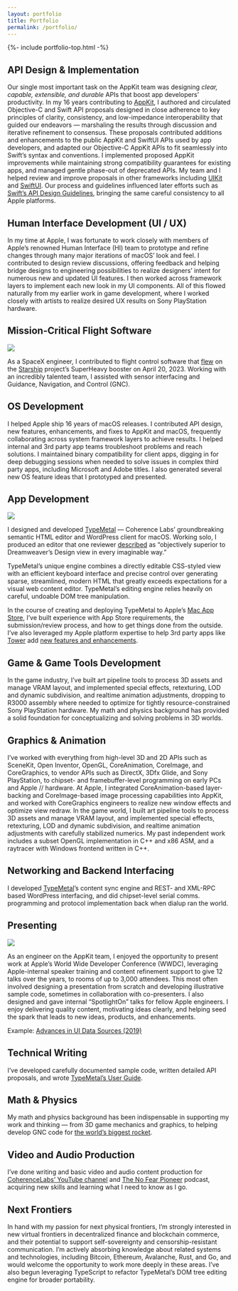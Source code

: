 ```yaml
---
layout: portfolio
title: Portfolio
permalink: /portfolio/
---
```


{%- include portfolio-top.html -%}



<section class="category">

<h1>API Design <span class="ampersand">&amp;</span> Implementation</h1>

<p>Our single most important task on the AppKit team was designing <em>clear, capable, extensible, and durable</em> APIs that boost app developers’ productivity. In my 16 years contributing to <a target="_blank" href="https://developer.apple.com/documentation/appkit/">AppKit</a>, I authored and circulated Objective-C and Swift API proposals designed in close adherence to key principles of clarity, consistency, and low-impedance interoperability that guided our endeavors — marshaling the results through discussion and iterative refinement to consensus. These proposals contributed additions and enhancements to the public AppKit and SwiftUI APIs used by app developers, and adapted our Objective-C AppKit APIs to fit seamlessly into Swift’s syntax and conventions. I implemented proposed AppKit improvements while maintaining strong compatibility guarantees for existing apps, and managed gentle phase-out of deprecated APIs. My team and I helped review and improve proposals in other frameworks including <a target="_blank" href="https://developer.apple.com/documentation/uikit/">UIKit</a> and <a target="_blank" href="https://developer.apple.com/xcode/swiftui/">SwiftUI</a>. Our process and guidelines influenced later efforts such as <a target="_blank" href="https://www.swift.org/documentation/api-design-guidelines/">Swift’s API Design Guidelines</a>, bringing the same careful consistency to all Apple platforms.</p>

</section>



<section class="category">

<h1>Human Interface Development (UI / UX)</h1>

<p>In my time at Apple, I was fortunate to work closely with members of Apple&rsquo;s renowned Human&nbsp;Interface (HI) team to prototype and refine changes through many major iterations of macOS’ look and feel. I contributed to design review discussions, offering feedback and helping bridge designs to engineering possibilities to realize designers’ intent for numerous new and updated UI features. I then worked across framework layers to implement each new look in my UI components. All of this flowed naturally from my earlier work in game development, where I worked closely with artists to realize desired UX results on Sony PlayStation hardware.</p>

</section>



<section class="category">

<h1>Mission-Critical Flight Software</h1>

<img src="/images/Starship-First-Orbital-liftoff-2023-04-20.jpg" />

<p>As a SpaceX engineer, I contributed to flight control software that <a target="_blank" href="https://youtu.be/_krgcofiM6M">flew</a> on the <a target="_blank" href="https://www.spacex.com/vehicles/starship/">Starship</a> project’s SuperHeavy booster on April 20, 2023. Working with an incredibly talented team, I assisted with sensor interfacing and Guidance, Navigation, and Control (GNC).</p>

</section>



<section class="category">

<h1>OS Development</h1>

<p>I helped Apple ship 16 years of macOS releases. I contributed API design, new features, enhancements, and fixes to AppKit and macOS, frequently collaborating across system framework layers to achieve results. I helped internal and 3rd party app teams troubleshoot problems and reach solutions. I maintained binary compatibility for client apps, digging in for deep debugging sessions when needed to solve issues in complex third party apps, including Microsoft and Adobe titles. I also generated several new OS feature ideas that I prototyped and presented.</p>

</section>



<section class="category">

<h1>App Development</h1>

<a target="_blank" href="https://coherencelabs.com/typemetal/"><img src="https://coherencelabs.com/wp-content/uploads/2022/04/TypeMetal-MacAppStore-screen-shot-1-scaled.jpg"></a>

<p>I designed and developed <a title="Coherence Labs: TypeMetal" href="https://coherencelabs.com/typemetal/">TypeMetal</a> — Coherence Labs’ groundbreaking semantic HTML editor and WordPress client for macOS. Working solo, I produced an editor that one reviewer <a target="_blank" href="https://coherencelabs.com/typemetal/">described</a> as “objectively superior to Dreamweaver’s Design view in every imaginable way.”</p>

<p>TypeMetal’s unique engine combines a directly editable CSS-styled view with an efficient keyboard interface and precise control over generating sparse, streamlined, modern HTML that greatly exceeds expectations for a visual web content editor. TypeMetal’s editing engine relies heavily on careful, undoable DOM tree manipulation.</p>

<p>In the course of creating and deploying TypeMetal to Apple’s <a target="_blank" href="https://apps.apple.com/us/app/typemetal/id647212021?mt=12">Mac App Store</a>, I’ve built experience with App Store requirements, the submission/review process, and how to get things done from the outside. I’ve also leveraged my Apple platform expertise to help 3rd party apps like <a target="_blank" href="https://www.git-tower.com">Tower</a> add <a target="_blank" href="https://www.git-tower.com/blog/tower-mac-10/">new features and enhancements</a>.</p>

</section>



<section class="category">

<h1>Game <span class="ampersand">&amp;</span> Game Tools Development</h1>

<p>In the game industry, I’ve built art pipeline tools to process 3D assets and manage VRAM layout, and implemented special effects, retexturing, LOD and dynamic subdivision, and realtime animation adjustments, dropping to R3000 assembly where needed to optimize for tightly resource-constrained Sony PlayStation hardware. My math and physics background has provided a solid foundation for conceptualizing and solving problems in 3D worlds.</p>

</section>



<section class="category">

<h1>Graphics <span class="ampersand">&amp;</span> Animation</h1>

<p>I’ve worked with everything from high-level 3D and 2D APIs such as SceneKit, Open Inventor, OpenGL, CoreAnimation, CoreImage, and CoreGraphics, to vendor APIs such as DirectX, 3Dfx Glide, and Sony PlayStation, to chipset- and framebuffer-level programming on early PCs and Apple&nbsp;// hardware. At Apple, I integrated CoreAnimation-based layer-backing and CoreImage-based image processing capabilities into AppKit, and worked with CoreGraphics engineers to realize new window effects and optimize view redraw. In the game world, I built art pipeline tools to process 3D assets and manage VRAM layout, and implemented special effects, retexturing, LOD and dynamic subdivision, and realtime animation adjustments with carefully stabilized numerics. My past independent work includes a subset OpenGL implementation in C++ and x86 ASM, and a raytracer with Windows frontend written in C++.</p>

</section>



<section class="category">

<h1>Networking and Backend Interfacing</h1>

<p>I developed <a target="_blank" href="https://coherencelabs.com/typemetal/">TypeMetal</a>’s content sync engine and REST- and XML-RPC based WordPress interfacing, and did chipset-level serial comms. programming and protocol implementation back when dialup ran the world.</p>

</section>



<section class="category">

<h1>Presenting</h1>

<img src="/images/WWDC2019-CompositionalLayoutTalk-Troy.jpg" />

<p>As an engineer on the AppKit team, I enjoyed the opportunity to present work at Apple&rsquo;s World Wide Developer Conference (WWDC), leveraging Apple-internal speaker training and content refinement support to give 12 talks over the years, to rooms of up to 3,000 attendees.  This most often involved designing a presentation from scratch and developing illustrative sample code, sometimes in collaboration with co-presenters.  I also designed and gave internal “SpotlightOn” talks for fellow Apple engineers.  I enjoy delivering quality content, motivating ideas clearly, and helping seed the spark that leads to new ideas, products, and enhancements.</p>

<p>Example: <a target="_blank" href="https://developer.apple.com/videos/play/wwdc2019-220/?time=466">Advances in UI Data Sources (2019)</a></p>

</section>



<section class="category">

<h1>Technical Writing</h1>

<p>I’ve developed carefully documented sample code, written detailed API proposals, and wrote <a target="_blank" href="https://coherencelabs.com/typemetal-additions/manual/">TypeMetal’s User Guide</a>.</p>

</section>



<section class="category">

<h1>Math <span class="ampersand">&amp;</span> Physics</h1>

<p>My math and physics background has been indispensable in supporting my work and thinking — from 3D game mechanics and graphics, to helping develop GNC code for <a target="_blank" href="https://www.spacex.com/vehicles/starship/">the world’s biggest rocket</a>.</p>

</section>



<section class="category">

<h1>Video and Audio Production</h1>

<p>I’ve done writing and basic video and audio content production for <a target="_blank" href="https://www.youtube.com/@CoherenceLabs">CoherenceLabs’ YouTube channel</a> and <a target="_blank" href="https://podcasts.apple.com/us/podcast/the-no-fear-pioneer/id589040247">The No Fear Pioneer</a> podcast, acquiring new skills and learning what I need to know as I go.</p>

</section>



<section class="category">

<h1>Next Frontiers</h1>

<p>In hand with my passion for next physical frontiers, I’m strongly interested in new virtual frontiers in decentralized finance and blockchain commerce, and their potential to support self-sovereignty and censorship-resistant communication. I’m actively absorbing knowledge about related systems and technologies, including Bitcoin, Ethereum, Avalanche, Rust, and Go, and would welcome the opportunity to work more deeply in these areas. I’ve also begun leveraging TypeScript to refactor TypeMetal’s DOM tree editing engine for broader portability.</p>

</section>
